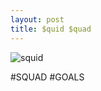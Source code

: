 ```yaml
---
layout: post
title: $quid $quad
---
```


![squid]({{site.baseurl}}/images/thing7.jpg)


#SQUAD #GOALS